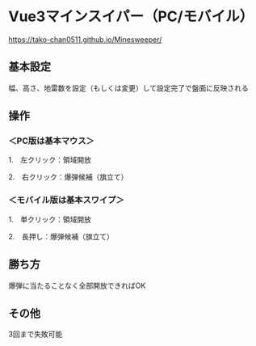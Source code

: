 # Vue3マインスイパー（PC/モバイル）
https://tako-chan0511.github.io/Minesweeper/

## 基本設定
幅、高さ、地雷数を設定（もしくは変更）して設定完了で盤面に反映される
## 操作
### ＜PC版は基本マウス＞
1.　左クリック：領域開放

2.　右クリック：爆弾候補（旗立て）
### ＜モバイル版は基本スワイプ＞
1.　単クリック：領域開放

2.　長押し：爆弾候補（旗立て）

## 勝ち方
爆弾に当たることなく全部開放できればOK

## その他
3回まで失敗可能